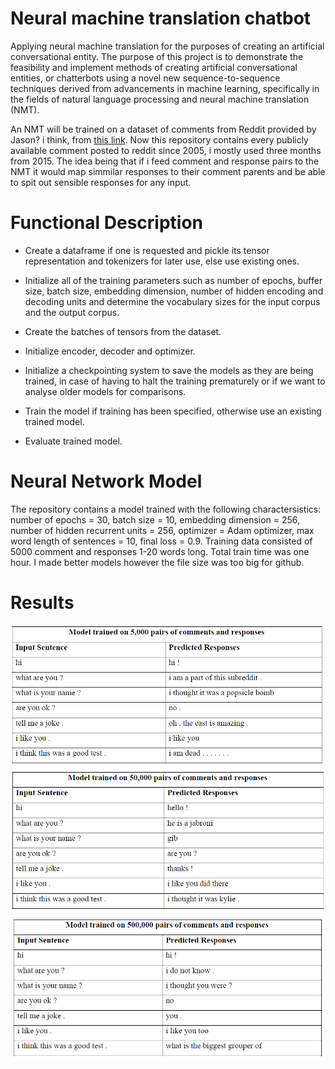 # Neural machine translation chatbot

Applying neural machine translation for the purposes of creating an artificial conversational entity. 
The purpose of this project is to demonstrate the feasibility and implement methods of creating
artificial conversational entities, or chatterbots using a novel new sequence-to-sequence techniques derived 
from advancements in machine learning, specifically in the fields of natural language processing and 
neural machine translation (NMT).

An NMT will be trained on a dataset of comments from Reddit provided by Jason? i think, from [this link](https://files.pushshift.io/reddit/comments/). Now this repository contains every publicly available comment posted to reddit since 2005, i mostly used three months from 2015. The idea being that if i feed comment and response pairs to the NMT it would map simmilar responses to their comment parents and be able to spit out sensible responses for any input.

# Functional Description
  - Create a dataframe if one is requested and pickle its tensor representation and tokenizers
    for later use, else use existing ones.
    
  - Initialize all of the training parameters such as number of epochs, buffer size, batch size,
    embedding dimension, number of hidden encoding and decoding units and determine the
    vocabulary sizes for the input corpus and the output corpus.
    
  - Create the batches of tensors from the dataset.
  
  - Initialize encoder, decoder and optimizer.
  
  - Initialize a checkpointing system to save the models as they are being trained, in case of
    having to halt the training prematurely or if we want to analyse older models for
    comparisons.
    
  - Train the model if training has been specified, otherwise use an existing trained model.
  
  - Evaluate trained model.

# Neural Network Model
The repository contains a model trained with the following charactersistics: number of epochs = 30, batch size = 10, embedding
dimension = 256, number of hidden recurrent units = 256, optimizer = Adam optimizer, max word length of sentences = 10, final loss = 0.9. Training data consisted of 5000 comment and responses 1-20 words long.
Total train time was one hour. I made better models however the file size was too big for github.

# Results
![results 1](https://github.com/JustCallMeRob/neural-machine-translation-chatbot/blob/master/results/1.PNG)
![results 2](https://github.com/JustCallMeRob/neural-machine-translation-chatbot/blob/master/results/2.PNG)
![results 3](https://github.com/JustCallMeRob/neural-machine-translation-chatbot/blob/master/results/3.PNG) 
